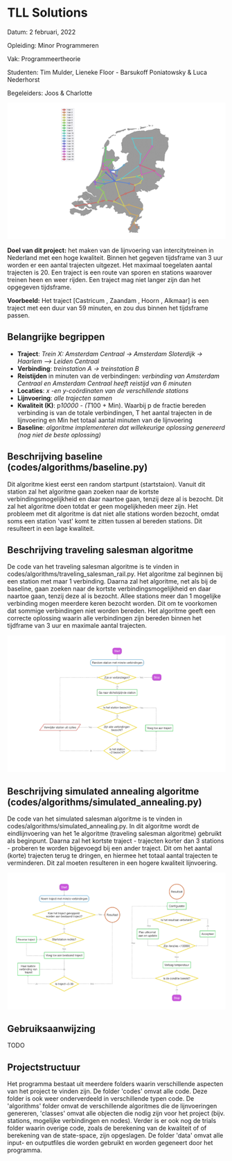 # TLL Solutions
Datum: 2 februari, 2022

Opleiding: Minor Programmeren

Vak: Programmeertheorie

Studenten: Tim Mulder, Lieneke Floor - Barsukoff Poniatowsky & Luca Nederhorst

Begeleiders: Joos & Charlotte

![Voorbeeld project](data/Images/Graph_Nationaal_eerste_algoritme.png)


**Doel van dit project:** het maken van de lijnvoering van intercitytreinen in Nederland met een hoge kwaliteit. Binnen het gegeven tijdsframe van 3 uur worden er een aantal trajecten uitgezet. Het maximaal toegelaten aantal trajecten is 20. Een traject is een route van sporen en stations waarover treinen heen en weer rijden. Een traject mag niet langer zijn dan het opgegeven tijdsframe.

**Voorbeeld:** Het traject [Castricum , Zaandam , Hoorn , Alkmaar] is een traject met een duur van 59 minuten, en zou dus binnen het tijdsframe passen.

## Belangrijke begrippen
- **Traject**: *Trein X: Amsterdam Centraal -> Amsterdam Sloterdijk -> Haarlem --> Leiden Centraal* 
- **Verbinding**: *treinstation A -> treinstation B*
- **Reistijden** in minuten van de verbindingen: *verbinding van Amsterdam Centraal en Amsterdam Centraal heeft reistijd van 6 minuten*
- **Locaties**: *x -en y-coördinaten van de verschillende stations*
- **Lijnvoering**: *alle trajecten samen*
- **Kwaliteit (K)**: p*10000 - (T*100 + Min). Waarbij p de fractie bereden verbinding is van de totale verbindingen, T het aantal trajecten in de lijnvoering en Min het totaal aantal minuten van de lijnvoering
- **Baseline**: *algoritme implementeren dat willekeurige oplossing genereerd (nog niet de beste oplossing)*


## Beschrijving baseline (codes/algorithms/baseline.py)
Dit algoritme kiest eerst een random startpunt (startstaion). Vanuit dit station zal het algoritme gaan zoeken naar de kortste verbindingsmogelijkheid en daar naartoe gaan, tenzij deze al is bezocht. Dit zal het algoritme doen totdat er geen mogelijkheden meer zijn. Het probleem met dit algoritme is dat niet alle stations worden bezocht, omdat soms een station 'vast' komt te zitten tussen al bereden stations. Dit resulteert in een lage kwaliteit.


## Beschrijving traveling salesman algoritme 
De code van het traveling salesman algoritme is te vinden in codes/algorithms/traveling_salesman_rail.py. Het algoritme zal beginnen bij een station met maar 1 verbinding. Daarna zal het algoritme, net als bij de baseline, gaan zoeken naar de kortste verbindingsmogelijkheid en daar naartoe gaan, tenzij deze al is bezocht. Allee stations meer dan 1 mogelijke verbinding mogen meerdere keren bezocht worden. Dit om te voorkomen dat sommige verbindingen niet worden bereden. Het algoritme geeft een correcte oplossing waarin alle verbindingen zijn bereden binnen het tijdframe van 3 uur en maximale aantal trajecten.

<img src="data/Images/traveling_salesman_flowchart.png" width="750">


## Beschrijving simulated annealing algoritme (codes/algorithms/simulated_annealing.py)
De code van het simulated salesman algoritme is te vinden in codes/algorithms/simulated_annealing.py. In dit algoritme wordt de eindlijnvoering van het 1e algoritme (traveling salesman algoritme) gebruikt als beginpunt. Daarna zal het kortste traject - trajecten korter dan 3 stations - proberen te worden bijgevoegd bij een ander traject. Dit om het aantal (korte) trajecten terug te dringen, en hiermee het totaal aantal trajecten te verminderen. Dit zal moeten resulteren in een hogere kwaliteit lijnvoering.

<img src="data/Images/simulated_annealing_flowchart.png" width="750">


## Gebruiksaanwijzing
TODO


## Projectstructuur
Het programma bestaat uit meerdere folders waarin verschillende aspecten van het project te vinden zijn. De folder 'codes' omvat alle code. Deze folder is ook weer onderverdeeld in verschillende typen code. De 'algorithms' folder omvat de verschillende algoritmes die de lijnvoeringen genereren, 'classes' omvat alle objecten die nodig zijn voor het project (bijv. stations, mogelijke verbindingen en nodes). Verder is er ook nog de trials folder waarin overige code, zoals de berekening van de kwaliteit of of berekening van de state-space, zijn opgeslagen. 
De folder 'data' omvat alle input- en outputfiles die worden gebruikt en worden gegeneert door het programma. 

